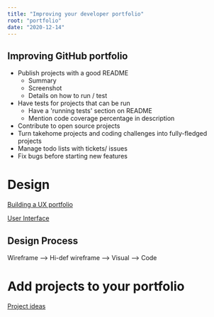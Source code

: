 ```yaml
---
title: "Improving your developer portfolio"
root: "portfolio"
date: "2020-12-14"
---
```



## Improving GitHub portfolio 
- Publish projects with a good README
    - Summary
    - Screenshot
    - Details on how to run / test
- Have tests for projects that can be run
  - Have a 'running tests' section on README
  - Mention code coverage percentage in description
- Contribute to open source projects
- Turn takehome projects and coding challenges into fully-fledged projects
- Manage todo lists with tickets/ issues
- Fix bugs before starting new features

# Design

[Building a UX portfolio](https://github.com/eliciaauduong/digital-garden/ux-portfolio)

[User Interface](https://github.com/eliciaauduong/digital-garden/user-interface)

## Design Process

Wireframe --> Hi-def wireframe --> Visual --> Code
# Add projects to your portfolio

[Project ideas](https://github.com/eliciaauduong/digital-garden/projects)